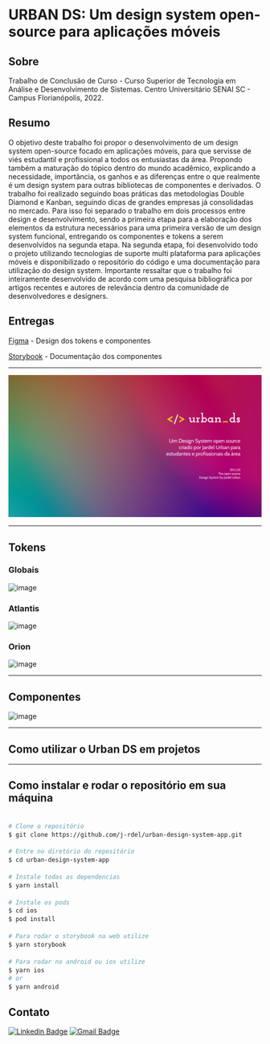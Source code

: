 # URBAN DS: Um design system open-source para aplicações móveis

## Sobre

Trabalho de Conclusão de Curso - Curso Superior de Tecnologia em Análise e Desenvolvimento de Sistemas. Centro Universitário SENAI SC - Campus Florianópolis, 2022.

## Resumo

O objetivo deste trabalho foi propor o desenvolvimento de um design system open-source focado em aplicações móveis, para que servisse de viés estudantil e profissional a todos os entusiastas da área. Propondo também a maturação do tópico dentro do mundo acadêmico, explicando a necessidade, importância, os ganhos e as diferenças entre o que realmente é um design system para outras bibliotecas de componentes e derivados. O trabalho foi realizado seguindo boas práticas das metodologias Double Diamond e Kanban, seguindo dicas de grandes empresas já consolidadas no mercado. Para isso foi separado o trabalho em dois processos entre design e desenvolvimento, sendo a primeira etapa para a elaboração dos elementos da estrutura necessários para uma primeira versão de um design system funcional, entregando os componentes e tokens a serem desenvolvidos na segunda etapa. Na segunda etapa, foi desenvolvido todo o projeto utilizando tecnologias de suporte multi plataforma para aplicações móveis e disponibilizado o repositório do código e uma documentação para utilização do design system. Importante ressaltar que o trabalho foi inteiramente desenvolvido de acordo com uma pesquisa bibliográfica por artigos recentes e autores de relevância dentro da comunidade de desenvolvedores e designers.

## Entregas

[Figma](https://figma.fun/9KXGmx) - Design dos tokens e componentes

[Storybook](https://storybook.js.org/) - Documentação dos componentes

---

![image](https://github.com/j-rdel/urban-design-system-app/blob/master/src/assets/images/Cover.png?raw=true)

---

## Tokens

### Globais

![image](https://github.com/j-rdel/urban-design-system-app/blob/feature/readme/src/assets/images/GlobalTokens.png?raw=true)

### Atlantis

![image](https://github.com/j-rdel/urban-design-system-app/blob/feature/readme/src/assets/images/AtlantisBrandTokens.png?raw=true)

### Orion

![image](https://github.com/j-rdel/urban-design-system-app/blob/feature/readme/src/assets/images/OrionBrandTokens.png?raw=true)

---

## Componentes

![image](https://github.com/j-rdel/urban-design-system-app/blob/feature/readme/src/assets/images/Components.png?raw=true)

---

## Como utilizar o Urban DS em projetos

---

## Como instalar e rodar o repositório em sua máquina

```bash

# Clone o repositório
$ git clone https://github.com/j-rdel/urban-design-system-app.git

# Entre no diretório do repositório
$ cd urban-design-system-app

# Instale todas as dependencias
$ yarn install

# Instale os pods
$ cd ios
$ pod install

# Para rodar o storybook na web utilize
$ yarn storybook

# Para rodar no android ou ios utilize
$ yarn ios
# or
$ yarn android

```

## Contato

[![Linkedin Badge](https://img.shields.io/badge/-Jardel-blue?style=flat-square&logo=Linkedin&logoColor=white&link=https://www.linkedin.com/in/jardel-urban-906519199/)](https://www.linkedin.com/in/jardel-urban-906519199/)
[![Gmail Badge](https://img.shields.io/badge/-jardelurban3@gmail.com-c14438?style=flat-square&logo=Gmail&logoColor=white&link=mailto:jardelurban3@gmail.com)](mailto:jardelurban3@gmail.com)